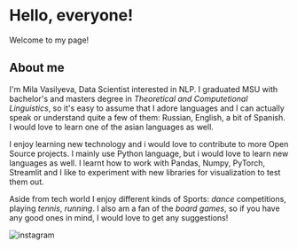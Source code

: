 # Hello, everyone! 
Welcome to my page!

## About me
I'm Mila Vasilyeva, Data Scientist interested in NLP. I graduated MSU with bachelor's and masters degree in *Theoretical and Computetional Linguistics*, so it's easy to assume that I adore languages and I can actually speak or understand quite a few of them: Russian, English, a bit of Spanish. I would love to learn one of the asian languages as well.

I enjoy learning new technology and i would love to contribute to more Open Source projects. I mainly use Python language, but i would love to learn new languages as well. I learnt how to work with Pandas, Numpy, PyTorch, Streamlit and I like to experiment with new libraries for visualization to test them out.

Aside from tech world I enjoy different kinds of Sports: *dance* competitions, playing *tennis*, *running*. I also am a fan of the *board games*, so if you have any good ones in mind, I would love to get any suggestions!

![instagram](https://img.shields.io/badge/Instagram-#E4405F?style=for-the-badge&logo=Instagram&logoColor=pink)
